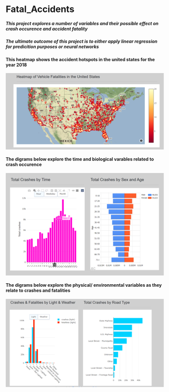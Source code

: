 # Fatal_Accidents
##### This project explores a number of variables and their possible  effect on crash occurence and accident fatality
##### The ultimate outcome of this project is to either apply linear regression for predicition purposes or neural networks

#### This heatmap shows the accident hotspots in the united states for the year 2018
![Map](https://github.com/clemiblac/Fatal_Accidents/blob/master/map.PNG)

#### The digrams below explore the time and biological varables related to crash occurence
![time, age and sex](graphs1.png)

#### The digrams below explore the physical/ environmental variables as they relate to crashes and fatalities
![weather, light and road type](graphs2.png)